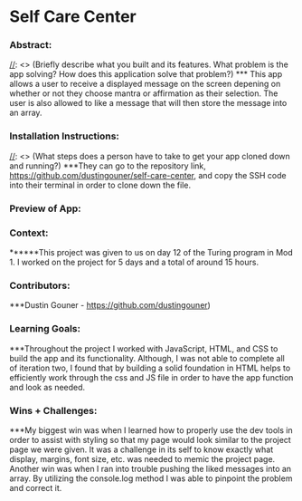 # Self Care Center

### Abstract:
[//]: <> (Briefly describe what you built and its features. What problem is the app solving? How does this application solve that problem?)  *** This app allows a user to receive a displayed message on the screen depening on whether or not they choose mantra or affirmation as their selection. The user is also allowed to like a message that will then store the message into an array. 

### Installation Instructions:
[//]: <> (What steps does a person have to take to get your app cloned down and running?)  ***They can go to the repository link, https://github.com/dustingouner/self-care-center, and copy the SSH code into their terminal in order to clone down the file. 

### Preview of App:
[//]: <> (Provide ONE gif or screenshot of your application - choose the "coolest" piece of functionality to show off.)

### Context:
[//]: <> (Give some context for the project here. How long did you have to work on it? How far into the Turing program are you?)
******This project was given to us on day 12 of the Turing program in Mod 1. I worked on the project for 5 days and a total of around 15 hours.

### Contributors:
[//]: <> (Who worked on this application? Link to their GitHubs.)
***Dustin Gouner - https://github.com/dustingouner)

### Learning Goals:
[//]: <> (What were the learning goals of this project? What tech did you work with?)
***Throughout the project I worked with JavaScript, HTML, and CSS to build the app and its functionality. Although, I was not able to complete all of iteration two, I found that by building a solid foundation in HTML helps to efficiently work through the css and JS file in order to have the app function and look as needed.

### Wins + Challenges:
[//]: <> (What are 2-3 wins you have from this project? What were some challenges you faced - and how did you get over them?)
***My biggest win was when I learned how to properly use the dev tools in order to assist with styling so that my page would look similar to the project page we were given. It was a challenge in its self to know exactly what display, margins, font size, etc. was needed to memic the project page. Another win was when I ran into trouble pushing the liked messages into an array. By utilizing the console.log method I was able to pinpoint the problem and correct it.